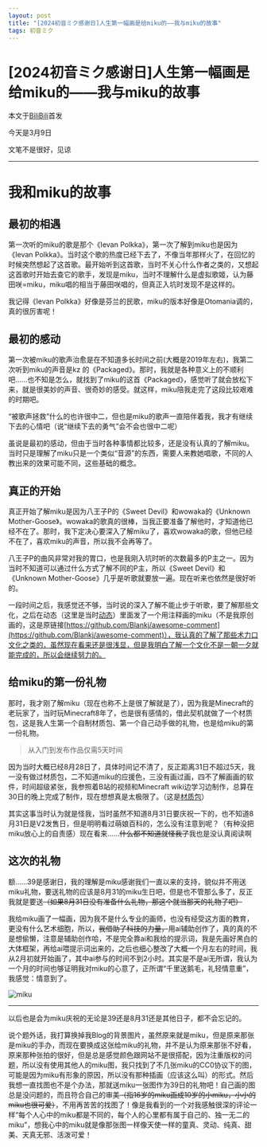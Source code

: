 ```yaml
---
layout: post
title: "[2024初音ミク感谢日]人生第一幅画是给miku的——我与miku的故事"
tags: 初音ミク
---
```


# [2024初音ミク感谢日]人生第一幅画是给miku的——我与miku的故事

本文于[BiliBili](https://www.bilibili.com/read/cv32412257/)首发

今天是3月9日

文笔不是很好，见谅

-------------

# 我和miku的故事

## 最初的相遇

第一次听的miku的歌是那个《Ievan Polkka》，第一次了解到miku也是因为《Ievan Polkka》。当时这个歌的热度已经下去了，不像当年那样火了，在回忆的时候突然想起了这首歌。最开始听到这首歌，当时不关心什么作者之类的，又想起这首歌时开始去查它的歌手，发现是miku，当时不理解什么是虚拟歌姬，认为藤田咲=miku，miku唱的相当于藤田咲唱的，但真正入坑时发现不是这样的。

我记得《Ievan Polkka》好像是芬兰的民歌，miku的版本好像是Otomania调的，真的很厉害呢！

## 最初的感动

第一次被miku的歌声治愈是在不知道多长时间之前(大概是2019年左右)，我第二次听到miku的声音是kz 的《Packaged》。那时，我就是各种意义上的不顺利吧……也不知是怎么，就找到了miku的这首《Packaged》，感觉听了就会放松下来，就是很美妙的声音、很奇妙的感受。就这样，miku陪我走完了这段比较艰难的时期吧。

“被歌声拯救”什么的也许很中二，但也是miku的歌声一直陪伴着我，我才有继续下去的心情吧（说“继续下去的勇气”会不会也很中二呢）

虽说是最初的感动，但由于当时各种事情都比较多，还是没有认真的了解miku。当时只是理解了miku只是一个类似“音源”的东西，需要人来教她唱歌，不同的人教出来的效果可能不同，这些基础的概念。

## 真正的开始

真正开始了解miku是因为八王子P的《Sweet Devil》和wowaka的《Unknown Mother-Goose》。wowaka的歌真的很棒，当我正要准备了解他时，才知道他已经不在了。那时，我下定决心要深入了解miku了，喜欢wowaka的歌，但他已经不在了，喜欢miku的声音，所以我不会再等了。

八王子P的曲风非常对我的胃口，也是我刚入坑时听的次数最多的P主之一。因为当时不知道可以通过什么方式了解不同的P主，所以《Sweet Devil》和《Unknown Mother-Goose》几乎是听歌就要放一遍。现在听来也依然是很好听的。

一段时间之后，我感觉还不够，当时说的深入了解不能止步于听歌，要了解那些文化，之后在动态（这里是当时[动态](https://www.bilibili.com/opus/787462965228994584)）里面发了一个用注释画的miku（不是我原创画的，这是原链接[https://github.com/Blankj/awesome-comment](https://github.com/Blankj/awesome-comment)），我认真的了解了那些术力口文化之类的，虽然现在看来还是很浅显，但是我明白了解一个文化不是一朝一夕就能完成的，所以会继续努力的。

## 给miku的第一份礼物

那时，我才刚了解miku（现在也称不上是很了解就是了），因为我是Minecraft的老玩家了，当时玩Minecraft8年了，也是很有感情的，借此契机就做了一个材质包，这是我人生第一个自制材质包、第一个自己动手做的礼物，也是给miku的第一份礼物。

> 从入门到发布作品仅需5天时间

因为当时大概已经8月28日了，具体时间记不清了，反正距离31日不超过5天，我一没有做过材质包，二不知道miku的应援色，三没有画过画，四不了解画画的软件，时间超级紧张，我参照着B站的视频和Minecraft wiki边学习边制作，总算在30日的晚上完成了制作，现在想想真是太极限了。（这是[材质包](https://www.bilibili.com/read/cv26041067/)）

其实这事当时认为就是怪我，当时虽然不知道8月31日要庆祝一下的，也不知道8月31日是V2发售日，但是明明看过萌娘百科的，怎么没有注意到呢？（有种没把miku放心上的自责感）现在看来……~~什么都不知道就怪我了~~我也是没认真阅读啊

## 这次的礼物

额……39是感谢日，我的理解是miku感谢我们一直以来的支持，貌似并不用送miku礼物，要送礼物的应该是8月31的miku生日吧，但是也不管那么多了，反正我就是要送~~（如果8月31日没有准备什么礼物，那这个就当那天的礼物了吧）~~

我给miku画了一幅画，因为我不是什么专业的画师，也没有经受这方面的教育，更没有什么艺术细胞，所以，~~我借助了科技的力量，~~用ai辅助创作了，真的真的不是想偷懒，注意是辅助创作哈，不是完全靠ai和我给的提示词，我是先画好黑白的大体框架，再给ai喂提示词出来的，之后也细心整改了大概一个月左右的时间，我从2月初就开始画了，其中ai参与的时间不到2小时。其实是不是ai无所谓，我认为一个月的时间也够证明我对miku的心意了，正所谓“千里送鹅毛，礼轻情意重”，我感觉：情意到了。

![miku](https://s2.loli.net/2024/02/27/M1JgfDqGaPdzThF.jpg)

------------------

以后也是会为miku庆祝的无论是39还是8月31还是其他日子，都不会忘记的。

说个题外话，我打算换掉我Blog的背景图片，虽然原来就是miku，但是原来那张是miku的手办，而现在要换成这张给miku的礼物，并不是认为原来那张不好看，原来那种张拍的很好，但是总是感觉颜色跟网站不是很搭配，因为注重版权的问题，所以没有使用其他人的miku图，我只找到了不几张miku的CC0协议下的图，可能是因为miku有形象的原因，所以没有那种插画（应该这么叫）的形式。然后我想一直找图也不是个办法，那就送miku一张图作为39日的礼物吧！自己画的图总是没问题的，而且符合自己的审美~~（指16岁的miku画成10岁的小miku，小小的miku也很可爱）~~，不用再苦苦的找图了！像是我看到的一个对我感触很深的评论一样“每个人心中的miku都是不同的，每个人的心里都有属于自己的、独一无二的miku”，想我心中的miku就是像那张图一样像天使一样的童真、灵动、纯真、甜美、天真无邪、活泼可爱！
